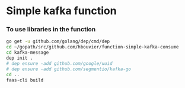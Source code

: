 # Simple kafka function



### To use libraries in the function

```bash
go get -u github.com/golang/dep/cmd/dep
cd ~/gopath/src/github.com/hbouvier/function-simple-kafka-consume
cd kafka-message
dep init .
# dep ensure -add github.com/google/uuid
# dep ensure -add github.com/segmentio/kafka-go
cd ..
faas-cli build
```

